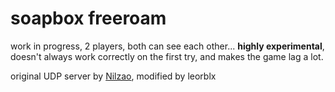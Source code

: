 # soapbox freeroam

work in progress, 2 players, both can see each other...
**highly experimental**, doesn't always work correctly on the first try, and makes the game lag a lot.

original UDP server by [Nilzao](https://github.com/nilzao), modified by leorblx

